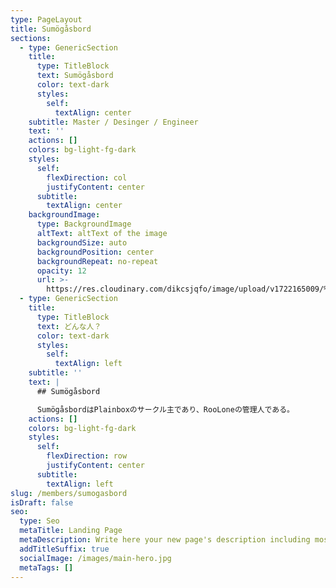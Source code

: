 ```yaml
---
type: PageLayout
title: Sumögåsbord
sections:
  - type: GenericSection
    title:
      type: TitleBlock
      text: Sumögåsbord
      color: text-dark
      styles:
        self:
          textAlign: center
    subtitle: Master / Desinger / Engineer
    text: ''
    actions: []
    colors: bg-light-fg-dark
    styles:
      self:
        flexDirection: col
        justifyContent: center
      subtitle:
        textAlign: center
    backgroundImage:
      type: BackgroundImage
      altText: altText of the image
      backgroundSize: auto
      backgroundPosition: center
      backgroundRepeat: no-repeat
      opacity: 12
      url: >-
        https://res.cloudinary.com/dikcsjqfo/image/upload/v1722165009/%E5%A4%8F_-_%E3%83%A9%E3%83%95_%E6%A8%9985%E6%A5%BD25_-_%E3%83%89_%E3%83%89%E3%82%A2%E3%83%83%E3%83%97_yktcns.png
  - type: GenericSection
    title:
      type: TitleBlock
      text: どんな人？
      color: text-dark
      styles:
        self:
          textAlign: left
    subtitle: ''
    text: |
      ## Sumögåsbord

      SumögåsbordはPlainboxのサークル主であり、RooLoneの管理人である。
    actions: []
    colors: bg-light-fg-dark
    styles:
      self:
        flexDirection: row
        justifyContent: center
      subtitle:
        textAlign: left
slug: /members/sumogasbord
isDraft: false
seo:
  type: Seo
  metaTitle: Landing Page
  metaDescription: Write here your new page's description including most relevant keywords.
  addTitleSuffix: true
  socialImage: /images/main-hero.jpg
  metaTags: []
---
```

